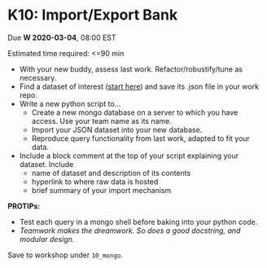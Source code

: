 # K10: Import/Export Bank

Due **W 2020-03-04**, 08:00 EST

Estimated time required: <=90 min

- With your new buddy, assess last work. Refactor/robustify/tune as necessary.
- Find a dataset of interest ([start here](https://github.com/jdorfman/awesome-json-datasets)) and save its .json file in your work repo.
- Write a new python script to…
  - Create a new mongo database on a server to which you have access. Use your team name as its name.
  - Import your JSON dataset into your new database.
  - Reproduce query functionality from last work, adapted to fit your data.
- Include a block comment at the top of your script explaining your dataset. Include
  - name of dataset and description of its contents
  - hyperlink to where raw data is hosted
  - brief summary of your import mechanism

**PROTIPs:**

- Test each query in a mongo shell before baking into your python code.
- *Teamwork makes the dreamwork. So does a good docstring, and modular design.*

Save to workshop under `10_mongo`.
